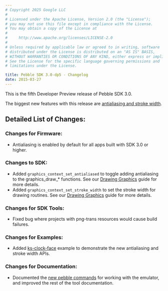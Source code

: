 ```yaml
---
# Copyright 2025 Google LLC
#
# Licensed under the Apache License, Version 2.0 (the "License");
# you may not use this file except in compliance with the License.
# You may obtain a copy of the License at
#
#     http://www.apache.org/licenses/LICENSE-2.0
#
# Unless required by applicable law or agreed to in writing, software
# distributed under the License is distributed on an "AS IS" BASIS,
# WITHOUT WARRANTIES OR CONDITIONS OF ANY KIND, either express or implied.
# See the License for the specific language governing permissions and
# limitations under the License.

title: Pebble SDK 3.0-dp5 - Changelog
date: 2015-03-27
---
```


This is the fifth Developer Preview release of Pebble SDK 3.0.

The biggest new features with this release are 
[antialiasing and stroke width](/guides/graphics-and-animations/drawing-primitives-images-and-text/).

## Detailed List of Changes:

### Changes for Firmware:

* Antialiasing is enabled by default for all apps built with SDK 3.0 or higher.

### Changes to SDK:

* Added ``graphics_context_set_antialiased`` to toggle adding antialiasing to
  the graphics_draw_* functions. See our 
  [Drawing Graphics](/guides/graphics-and-animations/drawing-primitives-images-and-text/) 
  guide for more details.
* Added ``graphics_context_set_stroke_width``  to set the stroke width for
  drawing routines. See our 
  [Drawing Graphics](/guides/graphics-and-animations/drawing-primitives-images-and-text/) 
  guide for more details.

### Changes for SDK Tools:

* Fixed bug where projects with png-trans resources would cause build failures.

### Changes for Examples:

* Added [ks-clock-face]({{site.links.examples_org}}/ks-clock-face)
  example to demonstrate the new antialiasing and stroke width APIs.

### Changes for Documentation:

* Documented the [new pebble commands](/guides/tools-and-resources/pebble-tool/) 
  for working with the emulator, and improved the rest of the tool documentation.
